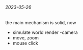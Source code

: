 ###### 2023-05-26

the main mechanism is solid, now

- simulate world render -camera
- move, zoom
- mouse click